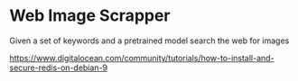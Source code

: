 # Web Image Scrapper

Given a set of keywords and a pretrained model search the web for images


https://www.digitalocean.com/community/tutorials/how-to-install-and-secure-redis-on-debian-9